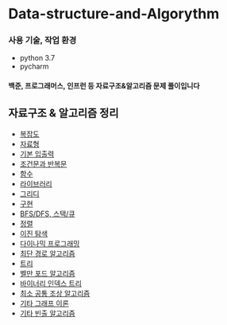 # Data-structure-and-Algorythm

### 사용 기술, 작업 환경
- python 3.7
- pycharm

#### 백준, 프로그래머스, 인프런 등 자료구조&알고리즘 문제 풀이입니다

## 자료구조 & 알고리즘 정리
- [복잡도](./readme_texts/complexity.md)
- [자료형](./readme_texts/datatype.md)
- [기본 입출력](./readme_texts/inputoutput.md)
- [조건문과 반복문](./readme_texts/conditionaliter.md)
- [함수](./readme_texts/function.md)
- [라이브러리](./readme_texts/library.md)
- [그리디](./readme_texts/greedy.md)
- [구현](./readme_texts/implementation.md)
- [BFS/DFS, 스택/큐](./readme_texts/dfs_bfs.md)
- [정렬](./readme_texts/sort.md)
- [이진 탐색](./readme_texts/binary_search.md)
- [다이나믹 프로그래밍](./readme_texts/dynamic_programming.md)
- [최단 경로 알고리즘](./readme_texts/shortest_route.md)
- [트리](./readme_texts/tree.md)
- [벨만 포드 알고리즘](./readme_texts/belman_ford.md)
- [바이너리 인덱스 트리](./readme_texts/binary_index_tree.md)
- [최소 공통 조상 알고리즘](./readme_texts/lowest_common_ancestor.md)
- [기타 그래프 이론](./readme_texts/graph.md)
- [기타 빈출 알고리즘](./readme_texts/other.md)













